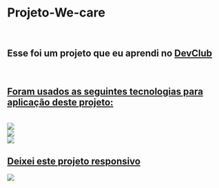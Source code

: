 <h1>Projeto-We-care</h1>
<br>
<h2>Esse foi um projeto que eu aprendi no <a href="https://rodolfomori.com.br/devclub</a>DevClub"</a>DevClub</h2>
  <br>
  <h2>Foram usados as seguintes tecnologias para aplicação deste projeto:</h2>
<br>
<img src="https://img.shields.io/badge/HTML5-E34F26?style=for-the-badge&logo=html5&logoColor=white"/>
  <br>
<img src="https://img.shields.io/badge/CSS3-1572B6?style=for-the-badge&logo=css3&logoColor=white"/>
<br>
<img src="https://github.com/NandoHost/Projeto-We-care/blob/main/img/Webfull.png?raw=true"/>
<br>
  <h2>Deixei este projeto responsivo</h2>
<img src="https://github.com/NandoHost/Projeto-We-care/blob/main/img/We-care-mobile.png?raw=true"/>
